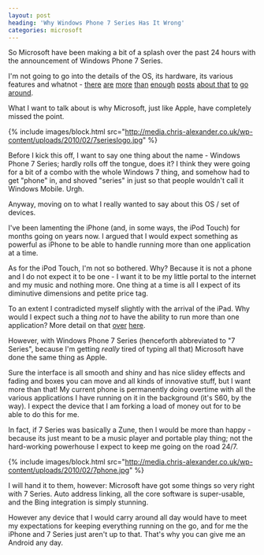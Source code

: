 ```yaml
---
layout: post
heading: 'Why Windows Phone 7 Series Has It Wrong'
categories: microsoft
---
```


So Microsoft have been making a bit of a splash over the past 24 hours with the announcement of Windows Phone 7 Series.

I'm not going to go into the details of the OS, its hardware, its various features and whatnot - [there](http://www.engadget.com/2010/02/15/windows-phone-7-series-is-official-and-microsoft-is-playing-to/) [are](http://www.crunchgear.com/2010/02/15/windows-phone-7-series-our-take/) [more](http://blogs.msdn.com/stevecla01/archive/2010/02/15/windows-phone-7-series-video.aspx) [than](http://news.cnet.com/2300-13860_3-10002443.html?part=rss&amp;subj=news&amp;tag=2547-1_3-0-20) [enough](http://techcrunch.com/2010/02/15/hands-on-video-windows-phone-7-series-in-action/?utm_source=feedburner&amp;utm_medium=feed&amp;utm_campaign=Feed:+Techcrunch+(TechCrunch)) [posts](http://www.marcmywords.org/post/Windows-Phone-7-Series.aspx) [about](http://blogs.msdn.com/stevecla01/archive/2010/02/15/windows-phone-series-7-breaks-cover.aspx)[ that](http://thenextweb.com/mobile/2010/02/15/microsoft-unveils-windows-phone/?utm_source=feedburner&amp;utm_medium=feed&amp;utm_campaign=Feed:+TheNextWeb+(The+Next+Web)) [to](http://news.bbc.co.uk/1/hi/technology/8515915.stm) [go](http://www.engadget.com/2010/02/15/microsoft-offers-up-lengthy-windows-phone-7-series-video-walkthr/) [around](http://www.engadget.com/2010/02/15/windows-phone-7-series-hands-on-and-impressions/).

What I want to talk about is why Microsoft, just like Apple, have completely missed the point.

{% include images/block.html src="http://media.chris-alexander.co.uk/wp-content/uploads/2010/02/7serieslogo.jpg" %}

Before I kick this off, I want to say one thing about the name - Windows Phone 7 Series; hardly rolls off the tongue, does it? I think they were going for a bit of a combo with the whole Windows 7 thing, and somehow had to get "phone" in, and shoved "series" in just so that people wouldn't call it Windows Mobile. Urgh.

Anyway, moving on to what I really wanted to say about this OS / set of devices.

I've been lamenting the iPhone (and, in some ways, the iPod Touch) for months going on years now. I argued that I would expect something as powerful as iPhone to be able to handle running more than one application at a time.

As for the iPod Touch, I'm not so bothered. Why? Because it is not a phone and I do not expect it to be one - I want it to be my little portal to the internet and my music and nothing more. One thing at a time is all I expect of its diminutive dimensions and petite price tag.

To an extent I contradicted myself slightly with the arrival of the iPad. Why would I expect such a thing *not* to have the ability to run more than one application? More detail on that [over](/2280) [here](/2301).

However, with Windows Phone 7 Series (henceforth abbreviated to "7 Series", because I'm getting *really* tired of typing all that) Microsoft have done the same thing as Apple.

Sure the interface is all smooth and shiny and has nice slidey effects and fading and boxes you can move and all kinds of innovative stuff, but I want more than that! My current phone is permanently doing overtime with all the various applications I have running on it in the background (it's S60, by the way). I expect the device that I am forking a load of money out for to be able to do this for me.

In fact, if 7 Series was basically a Zune, then I would be more than happy - because its just meant to be a music player and portable play thing; not the hard-working powerhouse I expect to keep me going on the road 24/7.

{% include images/block.html src="http://media.chris-alexander.co.uk/wp-content/uploads/2010/02/7phone.jpg" %}

I will hand it to them, however: Microsoft have got some things so very right with 7 Series. Auto address linking, all the core software is super-usable, and the Bing integration is simply stunning.

However any device that I would carry around all day would have to meet my expectations for keeping everything running on the go, and for me the iPhone and 7 Series just aren't up to that. That's why you can give me an Android any day.